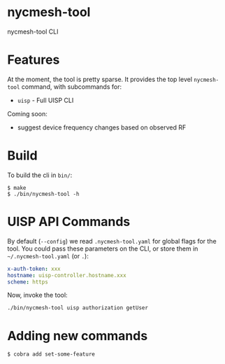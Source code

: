 # nycmesh-tool

nycmesh-tool CLI


# Features

At the moment, the tool is pretty sparse. It provides the top level `nycmesh-tool` command, with subcommands for:

- `uisp` - Full UISP CLI

Coming soon:

- suggest device frequency changes based on observed RF

# Build

To build the cli in `bin/`:

```
$ make
$ ./bin/nycmesh-tool -h
```

# UISP API Commands

By default (`--config`) we read `.nycmesh-tool.yaml` for global flags for the tool. You could pass these parameters on the CLI, or store them in `~/.nycmesh-tool.yaml` (or `.`):

```yaml
x-auth-token: xxx
hostname: uisp-controller.hostname.xxx
scheme: https
```

Now, invoke the tool:

```
./bin/nycmesh-tool uisp authorization getUser
```

# Adding new commands

```
$ cobra add set-some-feature
```
